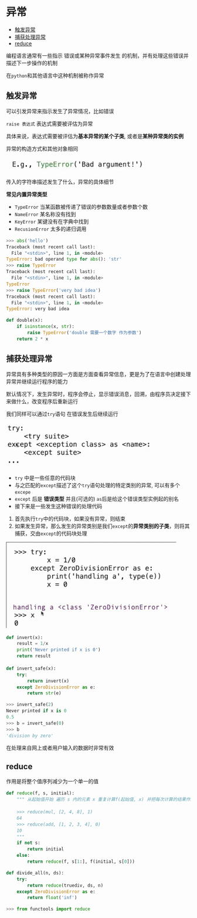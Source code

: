 # 异常
 
* [触发异常](#触发异常)
* [捕获处理异常](#捕获处理异常)
* [reduce](#reduce)

编程语言通常有一些指示 错误或某种异常事件发生 的机制，并有处理这些错误并描述下一步操作的机制

在`python`和其他语言中这种机制被称作异常

## 触发异常

可以引发异常来指示发生了异常情况，比如错误

`raise 表达式` 表达式需要被评估为异常

具体来说，表达式需要被评估为**基本异常的某个子类**, 或者是**某种异常类的实例**

异常的构造方式和其他对象相同

![](img/ad459b35.png)

传入的字符串描述发生了什么，异常的具体细节

**常见内置异常类型**

* `TypeError` 当某函数被传递了错误的参数数量或者参数个数
* `NameError` 某名称没有找到
* `KeyError` 某键没有在字典中找到
* `RecusionError` 太多的递归调用

```py
>>> abs('hello')
Traceback (most recent call last):
  File "<stdin>", line 1, in <module>
TypeError: bad operand type for abs(): 'str'
>>> raise TypeError
Traceback (most recent call last):
  File "<stdin>", line 1, in <module>
TypeError
>>> raise TypeError('very bad idea')
Traceback (most recent call last):
  File "<stdin>", line 1, in <module>
TypeError: very bad idea
```

```py
def double(x):
    if isinstance(x, str):
        raise TypeError('double 需要一个数字 作为参数')
    return 2 * x
```

## 捕获处理异常

异常具有多种类型的原因一方面是方面查看异常信息，更是为了在语言中创建处理异常并继续运行程序的能力

默认情况下，发生异常时，程序会停止，显示错误消息，回溯，由程序员决定接下来做什么，改变程序后重新运行

我们同样可以通过`try`语句 在错误发生后继续运行

![](img/d4aa2312.png)

* `try` 中是一些任意的代码块
* 与之匹配的`except`描述了这个`try`语句处理的特定类别的异常, 可以有多个`excepe`
* `except` 后是 **错误类型** 并且(可选的) `as`后是给这个错误类型实例起的别名
* 接下来是一些发生这种错误的处理代码

1. 首先执行`try`中的代码块，如果没有异常，则结束
2. 如果发生异常，那么发生的异常类别是我们`except`的**异常类别的子类**，则将其捕获，交由`except`的代码块处理 

![](img/38214027.png)

```py
def invert(x):
    result = 1/x
    print('Never printed if x is 0')
    return result

def invert_safe(x):
    try:
        return invert(x)
    except ZeroDivisionError as e:
        return str(e)
```

```py
>>> invert_safe(2)
Never printed if x is 0
0.5
>>> b = invert_safe(0)
>>> b
'division by zero'
```

在处理来自网上或者用户输入的数据时非常有效

## reduce

作用是将整个值序列减少为一个单一的值

```py
def reduce(f, s, initial):
    """ 从起始值开始 遍历 s 内的元素 x 重复计算f(起始值, x) 并把每次计算的结果作为新的起始值进入下一次计算)

    >>> reduce(mul, [2, 4, 8], 1)
    64
    >>> reduce(add, [1, 2, 3, 4], 0)
    10
    """
    if not s:
        return initial
    else:
        return reduce(f, s[1:], f(initial, s[0]))
```

```py
def divide_all(n, ds):
    try:
        return reduce(truediv, ds, n)
    except ZeroDivisionError as e:
        return float('inf')
```

```py
>>> from functools import reduce
```
